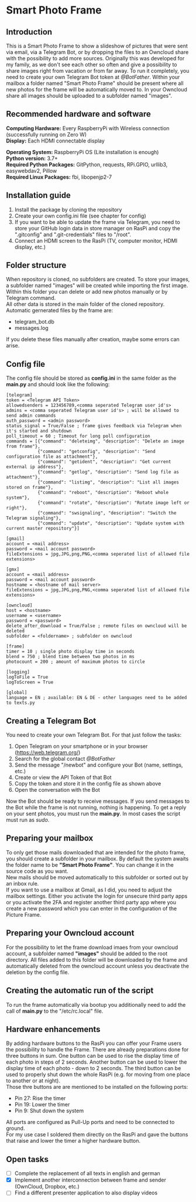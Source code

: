 # Smart Photo Frame

## Introduction

This is a Smart Photo Frame to show a slideshow of pictures that were sent via email, via a Telegram Bot, or by dropping the files to an Owncloud share with the possibility to add more sources. Originally this was developed for my family, as we don't see each other so often and give a possibility to share images right from vacation or from far away. To run it completely, you need to create your own Telegram Bot token at *@BotFather*. Within your mailbox a folder named "Smart Photo Frame" should be present where all new photos for the frame will be automatically moved to. In your Owncloud share all images should be uploaded to a subfolder named "images". 

## Recommended hardware and software

**Computing Hardware:** Every RaspberryPi with Wireless connection (successfully running on Zero W)\
**Display:** Each HDMI connectable display

**Operating System:** RaspberryPi OS (Lite installation is enough)\
**Python version:** 3.7+\
**Required Python Packages:** GitPython, requests, RPi.GPIO, urllib3, easywebdav2, Pillow\
**Required Linux Packages:** fbi, libopenjp2-7

## Installation guide

1. Install the package by cloning the repository
2. Create your own config.ini file (see chapter for config)
3. If you want to be able to update the frame via Telegram, you need to store your GitHub login data in store manager on RasPi and copy the ".gitconfig" and ".git-credentials" files to "/root".
4. Connect an HDMI screen to the RasPi (TV, computer monitor, HDMI display, etc.)

## Folder structure

When repository is cloned, no subfolders are created. To store your images, a subfolder named "images" will be created while importing the first image. Within this folder you can delete or add new photos manually or by Telegram command.\
All other data is stored in the main folder of the cloned repository.\
Automatic gernerated files by the frame are:
* telegram_bot.db
* messages.log

If you delete these files manually after creation, maybe some errors can arise.

## Config file

The config file should be stored as **config.ini** in the same folder as the **main.py** and should look like the following:
```
[telegram]
token = <Telegram API Token>
allowedsenders = 123456789,<comma seperated Telegram user id's>
admins = <comma seperated Telegram user id's> ; will be allowed to send admin commands
auth_password = <admin password>
status_signal = True/False ; frame gives feedback via Telegram when it's started and shutdown
poll_timeout = 60 ; Timeout for long poll configuration
commands = [{"command": "deleteimg", "description": "Delete an image from frame"},
            {"command": "getconfig", "description": "Send configuration file as attachment"},
            {"command": "getident", "description": "Get current external ip address"},
            {"command": "getlog", "description": "Send log file as attachment"},
            {"command": "listimg", "description": "List all images stored on frame"},
            {"command": "reboot", "description": "Reboot whole system"},
            {"command": "rotate", "description": "Rotate image left or right"},
            {"command": "swsignaling", "description": "Switch the Telegram signaling"},
            {"command": "update", "description": "Update system with current master repository"}]

[gmail]
account = <mail address>
password = <mail account password>
fileExtensions = jpg,JPG,png,PNG,<comma seperated list of allowed file extensions>

[gmx]
account = <mail address>
password = <mail account password>
hostname = <hostname of mail server>
fileExtensions = jpg,JPG,png,PNG,<comma seperated list of allowed file extensions>

[owncloud]
host = <hostname>
username = <username>
password = <password>
delete_after_download = True/False ; remote files on owncloud will be deleted 
subfolder = <foldername> ; subfolder on owncloud

[frame]
timer = 10 ; single photo display time in seconds 
blend = 750 ; blend time between two photos in ms
photocount = 200 ; amount of maximum photos to circle

[logging]
logToFile = True
logToScreen = True

[global]
language = EN ; available: EN & DE - other languages need to be added to texts.py
```

## Creating a Telegram Bot

You need to create your own Telegram Bot. For that just follow the tasks:
1. Open Telegram on your smartphone or in your browser (https://web.telegram.org/)
2. Search for the global contact *@BotFather*
3. Send the message "/newbot" and configure your Bot (name, settings, etc.)
4. Create or view the API Token of that Bot
5. Copy the token and store it in the config file as shown above
6. Open the conversation with the Bot

Now the Bot should be ready to receive messages. If you send messages to the Bot while the frame is not running, nothing is happening. To get a reply on your sent photos, you must run the **main.py**. In most cases the script must run as *sudo*.

## Preparing your mailbox

To only get those mails downloaded that are intended for the photo frame, you should create a subfolder in your mailbox. By default the system awaits the folder name to be **"Smart Photo Frame"**. You can change it in the source code as you want.\
New mails should be moved automatically to this subfolder or sorted out by an inbox rule.\
If you want to use a mailbox at Gmail, as I did, you need to adjust the mailbox settings. Either you activate the login for unsecure third party apps or you activate the 2FA and register another third party app where you create a new password which you can enter in the configuration of the Picture Frame.

## Preparing your Owncloud account

For the possibility to let the frame download imaes from your owncloud account, a subfolder named **"images"** should be added to the root directory. All files added to this folder will be downloaded by the frame and automatically deleted from the owncloud account unless you deactivate the deletion by the config file.

## Creating the automatic run of the script

To run the frame automatically via bootup you additionally need to add the call of **main.py** to the "/etc/rc.local" file.

## Hardware enhancements

By adding hardware buttons to the RasPi you can offer your Frame users the possibility to handle the Frame. There are already preparations done for three buttons in sum. One button can be used to rise the display time of each photo in steps of 2 seconds. Another button can be used to lower the display time of each photo - down to 2 seconds. The third button can be used to properly shut down the whole RasPi (e.g. for moving from one place to another or at night).\
Those thre buttons are are mentioned to be installed on the following ports:
* Pin 27: Rise the timer
* Pin 19: Lower the timer
* Pin 9: Shut down the system

All ports are configured as Pull-Up ports and need to be connected to ground.\
For my use case I soldered them directly on the RasPi and gave the buttons that raise and lower the timer a higher hardware button.

## Open tasks

- [ ] Complete the replacement of all texts in english and german
- [x] Implement another interconnection between frame and sender (OwnCloud, Dropbox, etc.)
- [ ] Find a different presenter application to also display videos